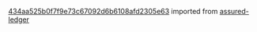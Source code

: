 [434aa525b0f7f9e73c67092d6b6108afd2305e63](https://github.com/insolar/assured-ledger/commit/434aa525b0f7f9e73c67092d6b6108afd2305e63) imported from [assured-ledger](https://github.com/insolar/assured-ledger)
